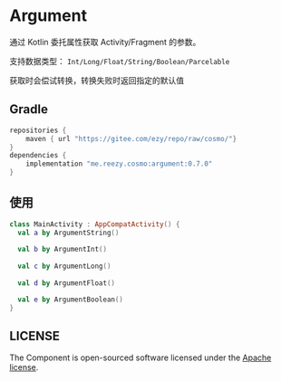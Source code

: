 # Argument
 
通过 Kotlin 委托属性获取 Activity/Fragment  的参数。

支持数据类型： `Int/Long/Float/String/Boolean/Parcelable`

获取时会偿试转换，转换失败时返回指定的默认值

## Gradle

``` groovy
repositories { 
    maven { url "https://gitee.com/ezy/repo/raw/cosmo/"}
} 
dependencies {
    implementation "me.reezy.cosmo:argument:0.7.0"
}
```
 

## 使用

```kotlin  
class MainActivity : AppCompatActivity() {  
  val a by ArgumentString()  
   
  val b by ArgumentInt()   
  
  val c by ArgumentLong()  
  
  val d by ArgumentFloat() 

  val e by ArgumentBoolean()  
}
``` 


## LICENSE

The Component is open-sourced software licensed under the [Apache license](LICENSE).
